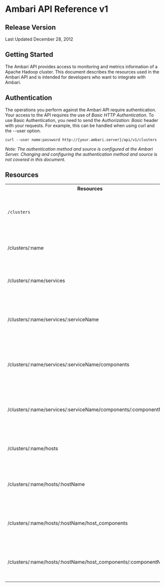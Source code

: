 Ambari API Reference v1
=========

Release Version
----
Last Updated December 28, 2012

Getting Started
----

The Ambari API provides access to monitoring and metrics information of a Apache Hadoop cluster. This document describes the resources used in the Ambari API and is intended for developers who want to integrate with Ambari.

Authentication
----

The operations you perform against the Ambari API require authentication. Your access to the API requires the use of *Basic HTTP Authentication*. To use Basic Authentication, you need to send the *Authorization: Basic* header with your requests. For example, this can be handled when using curl and the --user option.

    curl --user name:password http://{your.ambari.server}/api/v1/clusters

_Note: The authentication method and source is configured at the Ambari Server. Changing and configuring the authentication method and source is not covered in this document._

Resources
----

<table>
  <tr>
    <th>Resources</th>
    <th>Description</th>
  </tr>
  <tr>
    <td>
<code>/clusters</code>
    </td>
    <td>
Returns a collection of the currently configured clusters.
    </td>
  </tr>
  <tr>
    <td>
/clusters/:name
    </td>
    <td>
Returns information for a specific cluster.
    </td>
  </tr>
  <tr>
    <td>
/clusters/:name/services
    </td>
    <td>
Returns a collection of the services in a given cluster.
    </td>
  </tr>
  <tr>
    <td>
/clusters/:name/services/:serviceName
    </td>
    <td>
Returns information for a specific service in a given cluster.
    </td>
  </tr>
  <tr>
    <td>
/clusters/:name/services/:serviceName/components
    </td>
    <td>
Returns a collection of all components for the given service.
    </td>
  </tr>
  <tr>
    <td>
/clusters/:name/services/:serviceName/components/:componentName
    </td>
    <td>
Returns information for a specific component in a given service.
    </td>
  </tr>
  <tr>
    <td>
/clusters/:name/hosts
    </td>
    <td>
Returns a collection of all hosts in a given cluster.
    </td>
  </tr>
  <tr>
    <td>
/clusters/:name/hosts/:hostName
    </td>
    <td>
Returns information about a single host in a given cluster.

  <tr>
    <td>
/clusters/:name/hosts/:hostName/host_components
    </td>
    <td>
Returns a collection of components running on a given host.
    </td>
  </tr>
  <tr>
    <td>
/clusters/:name/hosts/:hostName/host_components/:componentName
    </td>
    <td>
Returns information for a specific role on the given host.
    </td>
  </tr>
</table>


